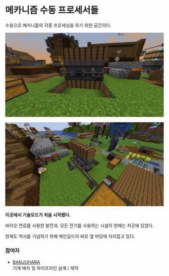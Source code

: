 # 메카니즘 수동 프로세서들

수동으로 메카니즘의 각종 프로세싱을 하기 위한 공간이다.

![asdf](../../asset/systems/mk_manual_processors/main.jpg)

![asdf](../../asset/systems/mk_manual_processors/sub.jpg)


**이곳에서 기술모드가 처음 시작됐다.**

바이오 연료를 사용한 발전과, 모든 전기를 사용하는 시설이 한때는 저곳에 있었다.

현재도 역사를 기념하기 위해 메인길드의 바로 옆 마당에 자리잡고 있다.



### 참여자
<!-- tag_source_open:description:member_contribute -->
- [BANJUHARA](../members/BANJUHARA.md)  
기계 배치 및 파이프라인 설계 / 제작
<!-- tag_close-->